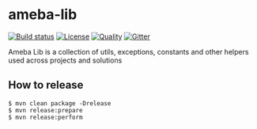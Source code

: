 ameba-lib
=====================
[![Build status][travis-image]][travis-url]
[![License][license-image]][license-url]
[![Quality][codacy-image]][codacy-url]
[![Gitter][gitter-image]][gitter-url]

Ameba Lib is a collection of utils, exceptions, constants and other helpers used across projects and solutions

How to release
--------------

````
$ mvn clean package -Drelease
$ mvn release:prepare
$ mvn release:perform
````

[travis-image]: https://img.shields.io/travis/abraxas-labs/ameba-lib.svg?style=flat-square
[travis-url]: https://travis-ci.org/abraxas-labs/ameba-lib
[license-image]: http://img.shields.io/:license-Apache2.0-blue.svg?style=flat-square
[license-url]: LICENSE
[codacy-image]: https://www.codacy.com/project/badge/1acf14eee0824d97b9eb54d956c404fe
[codacy-url]: https://www.codacy.com/app/openwms/ameba-lib
[gitter-image]: https://badges.gitter.im/Join%20Chat.svg
[gitter-url]: https://gitter.im/abraxas-labs/ameba-lib?utm_source=badge&utm_medium=badge&utm_campaign=pr-badge&utm_content=badge
